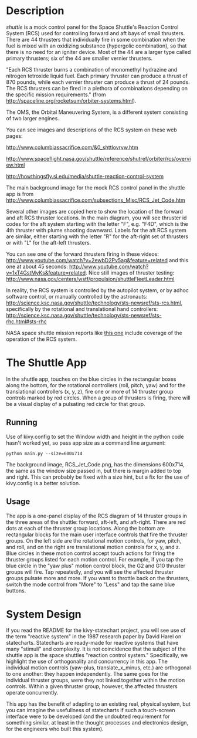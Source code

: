 Description
===========

*shuttle* is a mock control panel for the Space Shuttle's Reaction Control System (RCS) used for controlling forward and aft bays of small thrusters. There are 44 thrusters that individually fire in some combination when the fuel is mixed with an oxidizing substance (hypergolic combination), so that there is no need for an igniter device. Most of the 44 are a larger type called primary thrusters; six of the 44 are smaller vernier thrusters.

"Each RCS thruster burns a combination of monomethyl hydrazine and nitrogen tetroxide liquid fuel. Each primary thruster can produce a thrust of 870 pounds, while each vernier thruster can produce a thrust of 24 pounds. The RCS thrusters can be fired in a plethora of combinations depending on the specific mission requirements." (from http://spaceline.org/rocketsum/orbiter-systems.html).

The OMS, the Orbital Maneuvering System, is a different system consisting of two larger engines.

You can see images and descriptions of the RCS system on these web pages:

http://www.columbiassacrifice.com/&0_shttlovrvw.htm

http://www.spaceflight.nasa.gov/shuttle/reference/shutref/orbiter/rcs/overview.html

http://howthingsfly.si.edu/media/shuttle-reaction-control-system

The main background image for the mock RCS control panel in the shuttle app is from http://www.columbiassacrifice.com/subsections_Misc/RCS_Jet_Code.htm

Several other images are copied here to show the location of the forward and aft RCS thruster locations. In the main diagram, you will see thruster id codes for the aft system starting with the letter "F", e.g. "F4D", which is the 4th thruster with plume shooting downward. Labels for the aft RCS system are similar, either starting with the letter "R" for the aft-right set of thrusters or with "L" for the aft-left thrusters.

You can see one of the forward thrusters firing in these videos: http://www.youtube.com/watch?v=2ewbD2Pv5ag&feature=related and this one at about 45 seconds: http://www.youtube.com/watch?v=1xT4GstMyKs&feature=related. Nice still images of thruster testing: http://www.nasa.gov/centers/wstf/propulsion/shuttleFleetLeader.html

In reality, the RCS system is controlled by the autopilot system, or by adhoc software control, or manually controlled by the astronauts: http://science.ksc.nasa.gov/shuttle/technology/sts-newsref/sts-rcs.html, specifically by the rotational and translational hand controllers: http://science.ksc.nasa.gov/shuttle/technology/sts-newsref/sts-rhc.html#sts-rhc

NASA space shuttle mission reports like [this one](http://ntrs.nasa.gov/archive/nasa/casi.ntrs.nasa.gov/19960001496_1996901496.pdf) include coverage of the operation of the RCS system.

The Shuttle App
===============

In the shuttle app, touches on the blue circles in the rectangular boxes along the bottom, for the rotational controllers (roll, pitch, yaw) and for the translational controllers (x, y, z), fire one or more of 14 thruster group controls marked by red circles. When a group of thrusters is firing, there will be a visual display of a pulsating red circle for that group.

Running
-------

Use of kivy.config to set the Window width and height in the python code hasn't worked yet, so pass app size as a command line argument:

    python main.py --size=600x714

The background image, RCS_Jet_Code.png, has the dimensions 600x714, the same as the window size passed in, but there is margin added to top and right. This can probably be fixed with a size hint, but a fix for the use of kivy.config is a better solution.

Usage
-----

The app is a one-panel display of the RCS diagram of 14 thruster groups in the three areas of the shuttle: forward, aft-left, and aft-right. There are red dots at each of the thruster group locations. Along the bottom are rectangular blocks for the main user interface controls that fire the thruster groups. On the left side are the rotational motion controls, for yaw, pitch, and roll, and on the right are translational motion controls for x, y, and z. Blue circles in these motion control accept touch actions for firing the thruster groups listed for each motion control. For example, if you tap the blue circle in the "yaw plus" motion control block, the G2 and G10 thruster groups will fire. Tap repeatedly, and you will see the affected thruster groups pulsate more and more. If you want to throttle back on the thrusters, switch the mode control from "More" to "Less" and tap the same blue buttons.

System Design
=============

If you read the README for the kivy-statechart project, you will see use of the term "reactive system" in the 1987 research paper by David Harel on statecharts. Statecharts are ready-made for reactive systems that have many "stimuli" and complexity. It is not coincidence that the subject of the shuttle app is the space shuttles "reaction control system." Specifically, we highlight the use of orthogonality and concurrency in this app. The individual motion controls (yaw-plus, translate_x_minus, etc.) are orthogonal to one another: they happen independently. The same goes for the individual thruster groups, were they not linked together within the motion controls. Within a given thruster group, however, the affected thrusters operate concurrently. 

This app has the benefit of adapting to an existing real, physical system, but you can imagine the usefullness of statecharts if such a touch-screen interface were to be developed (and the undoubted requirement for something similar, at least in the thought processes and electronics design, for the engineers who built this system).
